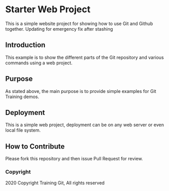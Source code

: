 # Starter Web Project

This is a simple website project for showing how to use Git and Github together. Updating for emergency fix after stashing 

## Introduction

This example is to show the different parts of the Git repository and various commands using a web project.

## Purpose

As stated above, the main purpose is to provide simple examples for Git Training demos.

## Deployment

This is a simple web project, deployment can be on any web server or even local file system.

## How to Contribute

Please fork this repository and then issue Pull Request for review.

### Copyright

2020 Copyright Training Git, All rights reserved
